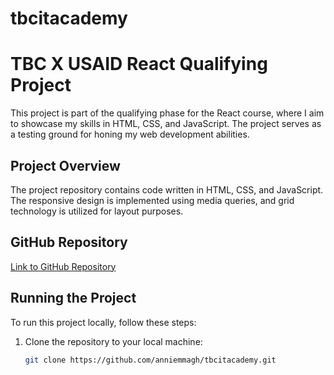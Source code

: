 # tbcitacademy

# TBC X USAID React Qualifying Project

This project is part of the qualifying phase for the React course, where I aim to showcase my skills in HTML, CSS, and JavaScript. The project serves as a testing ground for honing my web development abilities.

## Project Overview

The project repository contains code written in HTML, CSS, and JavaScript. The responsive design is implemented using media queries, and grid technology is utilized for layout purposes.

## GitHub Repository

[Link to GitHub Repository](https://github.com/anniemmagh/tbcitacademy)

## Running the Project

To run this project locally, follow these steps:

1. Clone the repository to your local machine:

   ```bash
   git clone https://github.com/anniemmagh/tbcitacademy.git
